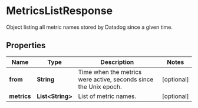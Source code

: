 

# MetricsListResponse

Object listing all metric names stored by Datadog since a given time.
## Properties

Name | Type | Description | Notes
------------ | ------------- | ------------- | -------------
**from** | **String** | Time when the metrics were active, seconds since the Unix epoch. |  [optional]
**metrics** | **List&lt;String&gt;** | List of metric names. |  [optional]



